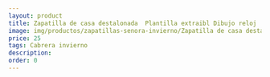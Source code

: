 ```yaml
---
layout: product
title: Zapatilla de casa destalonada  Plantilla extraibl Dibujo reloj
image: img/productos/zapatillas-senora-invierno/Zapatilla de casa destalonada  Plantilla extraibl Dibujo reloj=25=Cabrera invierno.webp
price: 25
tags: Cabrera invierno
description: 
order: 0
---
```

